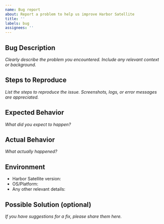 ```yaml
---
name: Bug report
about: Report a problem to help us improve Harbor Satellite
title: ''
labels: bug
assignees: ''
---
```

<!--
Thank you for taking the time to report a bug. Please provide as much detail as possible to help us investigate and resolve the issue efficiently.
Please sanitize logs and redact any sensitive information (tokens, keys, passwords, secrets, PII) before sharing.
-->

## Bug Description
*Clearly describe the problem you encountered. Include any relevant context or background.*

## Steps to Reproduce
*List the steps to reproduce the issue. Screenshots, logs, or error messages are appreciated.*

## Expected Behavior
*What did you expect to happen?*

## Actual Behavior
*What actually happened?*

## Environment
- Harbor Satellite version:
- OS/Platform:
- Any other relevant details:

## Possible Solution (optional)
*If you have suggestions for a fix, please share them here.*